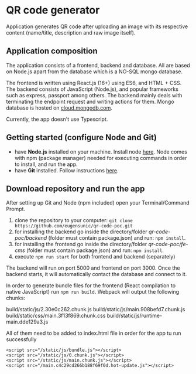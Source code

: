 # QR code generator

Application generates QR code after uploading an image with its respective content (name/title, description and raw image itself).

## Application composition

The application consists of a frontend, backend and database. All are based on Node.js apart from the database
which is a NO-SQL mongo database.

The frontend is written using React.js (16+) using ES6, and HTML + CSS.
The backend consists of JavaScript (Node.js), and popular frameworks such as express, passport among others. The backend mainly
deals with terminating the endpoint request and writing actions for them.
Mongo database is hosted on [cloud.mongodb.com](https://cloud.mongodb.com/).

Currently, the app doesn't use Typescript.

## Getting started (configure Node and Git)

- have **Node.js** installed on your machine. Install node [here](https://nodejs.org/en/download/). Node comes with
  npm (package manager) needed for executing commands in order to install, and run the app.
- have **Git** installed. Follow instructions [here](https://git-scm.com/book/en/v2/Getting-Started-Installing-Git).

## Download repository and run the app

After setting up Git and Node (npm included) open your Terminal/Command Prompt.

1.  clone the repository to your computer: `git clone https://github.com/eugensunic/qr-code-poc.git`
2.  for installing the backend go inside the directory/folder _qr-code-poc/backend_ (folder must contain package.json) and run: `npm install`.
3.  for installing the frontend go inside the directory/folder _qr-code-poc/fe-cms_ (folder must contain package.json) and run: `npm install`.
4.  execute `npm run start` for both frontend and backend (separately)

The backend will run on port 5000 and frontend on port 3000. Once the backend starts, it will automatically contact the database and connect to it.

In order to generate bundle files for the frontend (React compilation to native JavaScript) run `npm run build`.
Webpack will output the following chunks:

 
 build/static/js/2.30e0c262.chunk.js
 build/static/js/main.908befd7.chunk.js
 build/static/css/main.3f13f869.chunk.css
 build/static/js/runtime-main.dde129a3.js


 All of them need to be added to index.html file in order for the app tu run successfully

   ```
   <script src="/static/js/bundle.js"></script>
   <script src="/static/js/0.chunk.js"></script>
   <script src="/static/js/main.chunk.js"></script>
   <script src="/main.c4c29cd266b188f69f0d.hot-update.js"></script>
   ```




